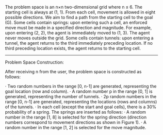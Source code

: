 
The problem space is an n×n two-dimensional grid where n ≤ 6.
The starting cell is always at (1, 1).
From each cell, movement is allowed in eight possible directions.
We aim to find a path from the starting cell to the goal (G).
Some cells contain springs: upon entering such a cell, an enforced move must be made in a specified direction and magnitude.
For example, upon entering (2, 2), the agent is immediately moved to (1, 3).
The agent never moves outside the grid.
Some cells contain tunnels: upon entering a tunnel, the agent returns to the third immediately preceding location.
If no third preceding location exists, the agent returns to the starting cell.

---

Problem Space Construction:

After receiving n from the user, the problem space is constructed as follows:

· Two random numbers in the range [0, n-1] are generated, representing the goal location (row and column).
· A random number p in the range [0, 1] is generated, representing the number of tunnels.
· 2p random numbers in the range [0, n-1] are generated, representing the locations (rows and columns) of the tunnels.
· In each cell (except the start and goal cells), there is a 30% probability of a spring. The springs are inserted as follows:
  · A random number in the range [1, 8] is selected for the spring direction (direction numbers correspond to movement directions as shown in Figure 1).
  · A random number in the range [1, 2] is selected for the move magnitude.
